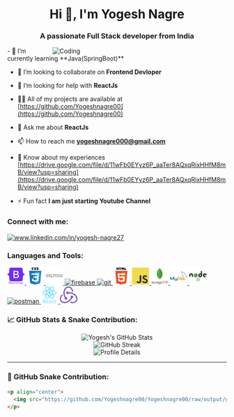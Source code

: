<h1 align="center">Hi 👋, I'm Yogesh Nagre</h1>
<h3 align="center">A passionate Full Stack developer from India</h3>
<img src="https://cdn.dribbble.com/users/1162077/screenshots/3848914/programmer.gif" align="right" alt="Coding" width="400" >
- 🌱 I’m currently learning **Java(SpringBoot)**

- 👯 I’m looking to collaborate on **Frontend Devloper**

- 🤝 I’m looking for help with **ReactJs**

- 👨‍💻 All of my projects are available at [https://github.com/Yogeshnagre00](https://github.com/Yogeshnagre00)

- 💬 Ask me about **ReactJs**

- 📫 How to reach me **yogeshnagre000@gmail.com**

- 📄 Know about my experiences [https://drive.google.com/file/d/11wFb0EYyz6P_aaTer8AQxqRixHHfM8mB/view?usp=sharing](https://drive.google.com/file/d/11wFb0EYyz6P_aaTer8AQxqRixHHfM8mB/view?usp=sharing)

- ⚡ Fun fact **I am just starting Youtube Channel**

<h3 align="left">Connect with me:</h3>
<p align="left">
<a href="https://linkedin.com/in/www.linkedin.com/in/yogesh-nagre27" target="blank"><img align="center" src="https://raw.githubusercontent.com/rahuldkjain/github-profile-readme-generator/master/src/images/icons/Social/linked-in-alt.svg" alt="www.linkedin.com/in/yogesh-nagre27" height="30" width="40" /></a>
</p>

<h3 align="left">Languages and Tools:</h3>
<p align="left"> <a href="https://getbootstrap.com" target="_blank" rel="noreferrer"> <img src="https://raw.githubusercontent.com/devicons/devicon/master/icons/bootstrap/bootstrap-plain-wordmark.svg" alt="bootstrap" width="40" height="40"/> </a> <a href="https://www.w3schools.com/css/" target="_blank" rel="noreferrer"> <img src="https://raw.githubusercontent.com/devicons/devicon/master/icons/css3/css3-original-wordmark.svg" alt="css3" width="40" height="40"/> </a> <a href="https://expressjs.com" target="_blank" rel="noreferrer"> <img src="https://raw.githubusercontent.com/devicons/devicon/master/icons/express/express-original-wordmark.svg" alt="express" width="40" height="40"/> </a> <a href="https://firebase.google.com/" target="_blank" rel="noreferrer"> <img src="https://www.vectorlogo.zone/logos/firebase/firebase-icon.svg" alt="firebase" width="40" height="40"/> </a> <a href="https://git-scm.com/" target="_blank" rel="noreferrer"> <img src="https://www.vectorlogo.zone/logos/git-scm/git-scm-icon.svg" alt="git" width="40" height="40"/> </a> <a href="https://www.w3.org/html/" target="_blank" rel="noreferrer"> <img src="https://raw.githubusercontent.com/devicons/devicon/master/icons/html5/html5-original-wordmark.svg" alt="html5" width="40" height="40"/> </a> <a href="https://developer.mozilla.org/en-US/docs/Web/JavaScript" target="_blank" rel="noreferrer"> <img src="https://raw.githubusercontent.com/devicons/devicon/master/icons/javascript/javascript-original.svg" alt="javascript" width="40" height="40"/> </a> <a href="https://www.mongodb.com/" target="_blank" rel="noreferrer"> <img src="https://raw.githubusercontent.com/devicons/devicon/master/icons/mongodb/mongodb-original-wordmark.svg" alt="mongodb" width="40" height="40"/> </a> <a href="https://www.mysql.com/" target="_blank" rel="noreferrer"> <img src="https://raw.githubusercontent.com/devicons/devicon/master/icons/mysql/mysql-original-wordmark.svg" alt="mysql" width="40" height="40"/> </a> <a href="https://nodejs.org" target="_blank" rel="noreferrer"> <img src="https://raw.githubusercontent.com/devicons/devicon/master/icons/nodejs/nodejs-original-wordmark.svg" alt="nodejs" width="40" height="40"/> </a> <a href="https://postman.com" target="_blank" rel="noreferrer"> <img src="https://www.vectorlogo.zone/logos/getpostman/getpostman-icon.svg" alt="postman" width="40" height="40"/> </a> <a href="https://reactjs.org/" target="_blank" rel="noreferrer"> <img src="https://raw.githubusercontent.com/devicons/devicon/master/icons/react/react-original-wordmark.svg" alt="react" width="40" height="40"/> </a> <a href="https://redux.js.org" target="_blank" rel="noreferrer"> <img src="https://raw.githubusercontent.com/devicons/devicon/master/icons/redux/redux-original.svg" alt="redux" width="40" height="40"/> </a> </p>

### 📈 GitHub Stats & Snake Contribution:
<p align="center">
  <img src="https://github-readme-stats.vercel.app/api?username=Yogeshnagre00&show_icons=true&theme=radical" alt="Yogesh's GitHub Stats" />
  <br/>
  <img src="https://github-readme-streak-stats.herokuapp.com?user=Yogeshnagre00&theme=radical" alt="GitHub Streak" />
  <br/>
  <img src="https://github-profile-summary-cards.vercel.app/api/cards/profile-details?username=Yogeshnagre00&theme=radical" alt="Profile Details" />
</p>

---

### 🐍 GitHub Snake Contribution:
```html
<p align="center">
  <img src="https://github.com/Yogeshnagre00/Yogeshnagre00/raw/output/github-contribution-grid-snake.svg" alt="snake animation" />
</p>
